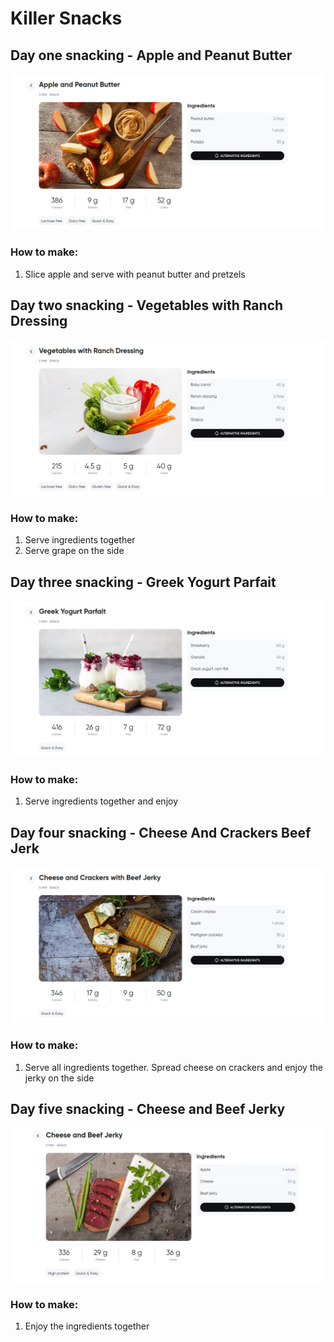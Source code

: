 # Killer Snacks

## Day one snacking - Apple and Peanut Butter

![alt](/Snack/img/appleAndPeanutButter.png)

### How to make:

1. Slice apple and serve with peanut butter and pretzels

## Day two snacking - Vegetables with Ranch Dressing

![alt](/Snack/img/vegitablesWithRanchDressing.png)
### How to make:

1. Serve ingredients together
2. Serve grape on the side


## Day three snacking - Greek Yogurt Parfait

![alt](/Snack/img/greekYogurtParfait.png)

### How to make:

1. Serve ingredients together and enjoy


## Day four snacking - Cheese And Crackers Beef Jerk

![alt](/Snack/img/cheeseAndCrackersBeefJerk.png)

### How to make:

1. Serve all ingredients together. Spread cheese on crackers and enjoy the jerky on the side

## Day five snacking - Cheese and Beef Jerky

![alt](/Snack/img/cheeseAndBeefJerky.png)

### How to make:

1. Enjoy the ingredients together